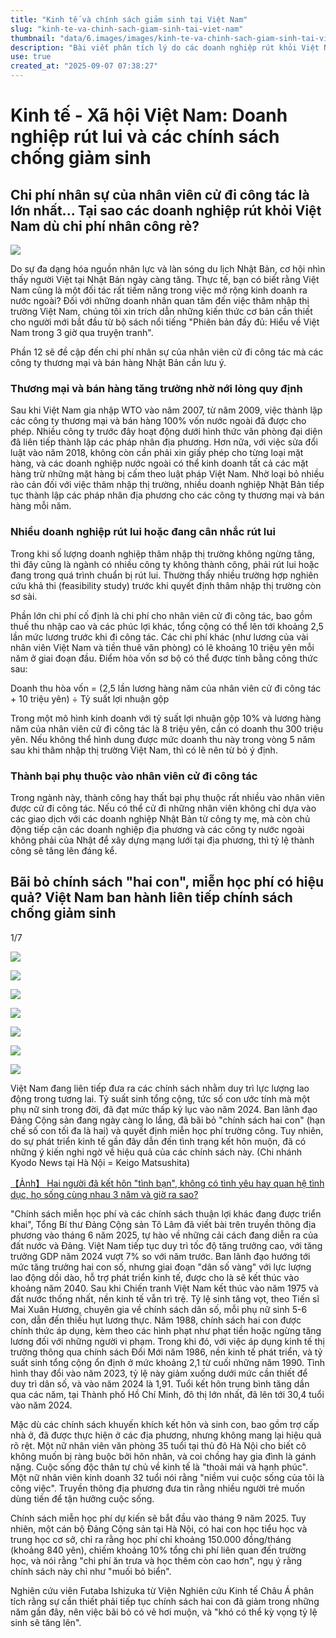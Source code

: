 ```yaml
---
title: "Kinh tế và chính sách giảm sinh tại Việt Nam"
slug: "kinh-te-va-chinh-sach-giam-sinh-tai-viet-nam"
thumbnail: "data/6.images/images/kinh-te-va-chinh-sach-giam-sinh-tai-viet-nam.webp"
description: "Bài viết phân tích lý do các doanh nghiệp rút khỏi Việt Nam do chi phí nhân sự cao và các chính sách của chính phủ nhằm giải quyết tình trạng giảm tỷ lệ sinh."
use: true
created_at: "2025-09-07 07:38:27"
---
```


# Kinh tế - Xã hội Việt Nam: Doanh nghiệp rút lui và các chính sách chống giảm sinh

## Chi phí nhân sự của nhân viên cử đi công tác là lớn nhất... Tại sao các doanh nghiệp rút khỏi Việt Nam dù chi phí nhân công rẻ?

![](/images/20250906-00000003-courrier-000-1-view.webp)

Do sự đa dạng hóa nguồn nhân lực và làn sóng du lịch Nhật Bản, cơ hội nhìn thấy người Việt tại Nhật Bản ngày càng tăng. Thực tế, bạn có biết rằng Việt Nam cũng là một đối tác rất tiềm năng trong việc mở rộng kinh doanh ra nước ngoài? Đối với những doanh nhân quan tâm đến việc thâm nhập thị trường Việt Nam, chúng tôi xin trích dẫn những kiến thức cơ bản cần thiết cho người mới bắt đầu từ bộ sách nổi tiếng "Phiên bản đầy đủ: Hiểu về Việt Nam trong 3 giờ qua truyện tranh".

Phần 12 sẽ đề cập đến chi phí nhân sự của nhân viên cử đi công tác mà các công ty thương mại và bán hàng Nhật Bản cần lưu ý.

### Thương mại và bán hàng tăng trưởng nhờ nới lỏng quy định

Sau khi Việt Nam gia nhập WTO vào năm 2007, từ năm 2009, việc thành lập các công ty thương mại và bán hàng 100% vốn nước ngoài đã được cho phép. Nhiều công ty trước đây hoạt động dưới hình thức văn phòng đại diện đã liên tiếp thành lập các pháp nhân địa phương.
Hơn nữa, với việc sửa đổi luật vào năm 2018, không còn cần phải xin giấy phép cho từng loại mặt hàng, và các doanh nghiệp nước ngoài có thể kinh doanh tất cả các mặt hàng trừ những mặt hàng bị cấm theo luật pháp Việt Nam.
Nhờ loại bỏ nhiều rào cản đối với việc thâm nhập thị trường, nhiều doanh nghiệp Nhật Bản tiếp tục thành lập các pháp nhân địa phương cho các công ty thương mại và bán hàng mỗi năm.

### Nhiều doanh nghiệp rút lui hoặc đang cân nhắc rút lui

Trong khi số lượng doanh nghiệp thâm nhập thị trường không ngừng tăng, thì đây cũng là ngành có nhiều công ty không thành công, phải rút lui hoặc đang trong quá trình chuẩn bị rút lui. Thường thấy nhiều trường hợp nghiên cứu khả thi (feasibility study) trước khi quyết định thâm nhập thị trường còn sơ sài.

Phần lớn chi phí cố định là chi phí cho nhân viên cử đi công tác, bao gồm thuế thu nhập cao và các phúc lợi khác, tổng cộng có thể lên tới khoảng 2,5 lần mức lương trước khi đi công tác. Các chi phí khác (như lương của vài nhân viên Việt Nam và tiền thuê văn phòng) có lẽ khoảng 10 triệu yên mỗi năm ở giai đoạn đầu. Điểm hòa vốn sơ bộ có thể được tính bằng công thức sau:

Doanh thu hòa vốn = (2,5 lần lương hàng năm của nhân viên cử đi công tác + 10 triệu yên) ÷ Tỷ suất lợi nhuận gộp

Trong một mô hình kinh doanh với tỷ suất lợi nhuận gộp 10% và lương hàng năm của nhân viên cử đi công tác là 8 triệu yên, cần có doanh thu 300 triệu yên. Nếu không thể hình dung được mức doanh thu này trong vòng 5 năm sau khi thâm nhập thị trường Việt Nam, thì có lẽ nên từ bỏ ý định.

### Thành bại phụ thuộc vào nhân viên cử đi công tác

Trong ngành này, thành công hay thất bại phụ thuộc rất nhiều vào nhân viên được cử đi công tác.
Nếu có thể cử đi những nhân viên không chỉ dựa vào các giao dịch với các doanh nghiệp Nhật Bản từ công ty mẹ, mà còn chủ động tiếp cận các doanh nghiệp địa phương và các công ty nước ngoài không phải của Nhật để xây dựng mạng lưới tại địa phương, thì tỷ lệ thành công sẽ tăng lên đáng kể.

## Bãi bỏ chính sách "hai con", miễn học phí có hiệu quả? Việt Nam ban hành liên tiếp chính sách chống giảm sinh

1/7

![](/images/20250906-00000032-kyodonews-000-13-view.webp)

![](/images/20250906-00000032-kyodonews-001-13-view.webp)

![](/images/20250906-00000032-kyodonews-002-13-view.webp)

![](/images/20250906-00000032-kyodonews-003-13-view.webp)

![](/images/20250906-00000032-kyodonews-004-13-view.webp)

![](/images/20250906-00000032-kyodonews-005-13-view.webp)

![](/images/20250906-00000032-kyodonews-006-13-view.webp)

Việt Nam đang liên tiếp đưa ra các chính sách nhằm duy trì lực lượng lao động trong tương lai. Tỷ suất sinh tổng cộng, tức số con ước tính mà một phụ nữ sinh trong đời, đã đạt mức thấp kỷ lục vào năm 2024. Ban lãnh đạo Đảng Cộng sản đang ngày càng lo lắng, đã bãi bỏ "chính sách hai con" (hạn chế số con tối đa là hai) và quyết định miễn học phí trường công. Tuy nhiên, do sự phát triển kinh tế gần đây dẫn đến tình trạng kết hôn muộn, đã có những ý kiến nghi ngờ về hiệu quả của các chính sách này. (Chi nhánh Kyodo News tại Hà Nội = Keigo Matsushita)

[【Ảnh】 Hai người đã kết hôn "tình bạn", không có tình yêu hay quan hệ tình dục, họ sống cùng nhau 3 năm và giờ ra sao?](https://www.47news.jp/relation-n/2025062620)

"Chính sách miễn học phí và các chính sách thuận lợi khác đang được triển khai", Tổng Bí thư Đảng Cộng sản Tô Lâm đã viết bài trên truyền thông địa phương vào tháng 6 năm 2025, tự hào về những cải cách đang diễn ra của đất nước và Đảng.
Việt Nam tiếp tục duy trì tốc độ tăng trưởng cao, với tăng trưởng GDP năm 2024 vượt 7% so với năm trước. Ban lãnh đạo hướng tới mức tăng trưởng hai con số, nhưng giai đoạn "dân số vàng" với lực lượng lao động dồi dào, hỗ trợ phát triển kinh tế, được cho là sẽ kết thúc vào khoảng năm 2040.
Sau khi Chiến tranh Việt Nam kết thúc vào năm 1975 và đất nước thống nhất, nền kinh tế vẫn trì trệ. Tỷ lệ sinh tăng vọt, theo Tiến sĩ Mai Xuân Hương, chuyên gia về chính sách dân số, mỗi phụ nữ sinh 5-6 con, dẫn đến thiếu hụt lương thực. Năm 1988, chính sách hai con được chính thức áp dụng, kèm theo các hình phạt như phạt tiền hoặc ngừng tăng lương đối với những người vi phạm.
Trong khi đó, với việc áp dụng kinh tế thị trường thông qua chính sách Đổi Mới năm 1986, nền kinh tế phát triển, và tỷ suất sinh tổng cộng ổn định ở mức khoảng 2,1 từ cuối những năm 1990. Tình hình thay đổi vào năm 2023, tỷ lệ này giảm xuống dưới mức cần thiết để duy trì dân số, và vào năm 2024 là 1,91. Tuổi kết hôn trung bình tăng dần qua các năm, tại Thành phố Hồ Chí Minh, đô thị lớn nhất, đã lên tới 30,4 tuổi vào năm 2024.

Mặc dù các chính sách khuyến khích kết hôn và sinh con, bao gồm trợ cấp nhà ở, đã được thực hiện ở các địa phương, nhưng không mang lại hiệu quả rõ rệt.
Một nữ nhân viên văn phòng 35 tuổi tại thủ đô Hà Nội cho biết cô không muốn bị ràng buộc bởi hôn nhân, và coi chồng hay gia đình là gánh nặng. Cuộc sống độc thân tự chủ về kinh tế là "thoải mái và hạnh phúc". Một nữ nhân viên kinh doanh 32 tuổi nói rằng "niềm vui cuộc sống của tôi là công việc". Truyền thông địa phương đưa tin rằng nhiều người trẻ muốn dùng tiền để tận hưởng cuộc sống.

Chính sách miễn học phí dự kiến sẽ bắt đầu vào tháng 9 năm 2025. Tuy nhiên, một cán bộ Đảng Cộng sản tại Hà Nội, có hai con học tiểu học và trung học cơ sở, chỉ ra rằng học phí chỉ khoảng 150.000 đồng/tháng (khoảng 840 yên), chiếm khoảng 10% tổng chi phí liên quan đến trường học, và nói rằng "chi phí ăn trưa và học thêm còn cao hơn", ngụ ý rằng chính sách này chỉ như "muối bỏ biển".

Nghiên cứu viên Futaba Ishizuka từ Viện Nghiên cứu Kinh tế Châu Á phân tích rằng sự cần thiết phải tiếp tục chính sách hai con đã giảm trong những năm gần đây, nên việc bãi bỏ có vẻ hơi muộn, và "khó có thể kỳ vọng tỷ lệ sinh sẽ tăng lên".